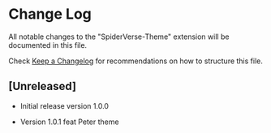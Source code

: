 # Change Log

All notable changes to the "SpiderVerse-Theme" extension will be documented in this file.

Check [Keep a Changelog](http://keepachangelog.com/) for recommendations on how to structure this file.

## [Unreleased]

- Initial release version 1.0.0

- Version 1.0.1 feat Peter theme